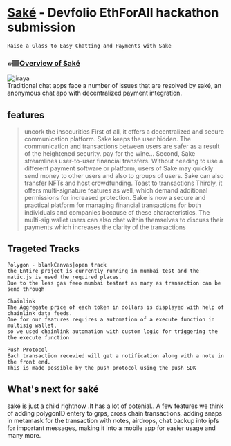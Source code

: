 # <a href="https://main--sake-ethforall.netlify.app" target="_blank">Saké</a> - Devfolio **EthForAll** hackathon submission
```Raise a Glass to Easy Chatting and Payments with Sake```<br>
### 👉🏽[Overview of Saké](https://www.notion.so/Sak-Overview-cc179fb6c2f145ff9593ce6ddfbacb03?pvs=4)
![jiraya](https://user-images.githubusercontent.com/88236255/219977334-e1988405-b32a-4d4b-998d-a3fb2ea25f23.jpeg)<br>
Traditional chat apps face a number of issues that are resolved by saké, an anonymous chat app with decentralized payment integration.
## features
> uncork the insecurities
First of all, it offers a decentralized and secure communication platform. Sake keeps the user hidden. The communication and transactions between users are safer as a result of the heightened security.
> pay for the wine...
Second, Sake streamlines user-to-user financial transfers. Without needing to use a different payment software or platform, users of Sake may quickly send money to other users and also to groups of users. Sake can also transfer NFTs and host crowdfunding.
> Toast to transactions
Thirdly, it offers multi-signature features as well, which demand additional permissions for increased protection. Sake is now a secure and practical platform for managing financial transactions for both individuals and companies because of these characteristics. The multi-sig wallet users can also chat within themselves to discuss their payments which increases the clarity of the transactions
## Trageted Tracks
 ```
Polygon - blankCanvas|open track
the Entire project is currently running in mumbai test and the matic.js is used the required places. 
Due to the less gas feeo mumbai testnet as many as transaction can be send through
```
```
Chainlink
The Aggregate price of each token in dollars is displayed with help of chainlink data feeds.
One for our features requires a automation of a execute function in multisig wallet,
so we used chainlink automation with custom logic for triggering the the execute function
```
```
Push Protocol
Each transaction recevied will get a notification along with a note in the front end.
This is made possible by the push protocol using the push SDK
```
## What's next for saké
saké is just a child rightnow .It has a lot of potenial.. A few features we think of adding polygonID entery to grps, cross chain transactions, adding snaps in metamask for the transaction with notes, airdrops, chat backup into ipfs for important messages, making it into a mobile app for easier usage and many more.
